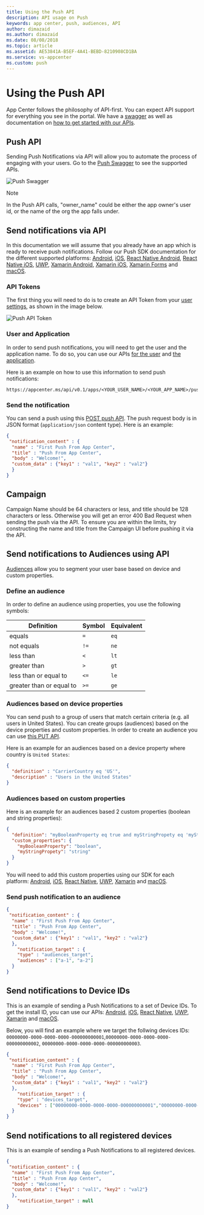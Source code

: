```yaml
---
title: Using the Push API
description: API usage on Push
keywords: app center, push, audiences, API
author: dimazaid
ms.author: dimazaid
ms.date: 08/08/2018
ms.topic: article
ms.assetid: AE53841A-B5EF-4A41-BEBD-8210908CD1BA
ms.service: vs-appcenter
ms.custom: push
---
```


# Using the Push API

App Center follows the philosophy of API-first. You can expect API support for everything you see in the portal. We have a [swagger](https://openapi.appcenter.ms) as well as documentation on [how to get started with our APIs](~/api-docs/index.md).

## Push API

Sending Push Notifications via API will allow you to automate the process of engaging with your users.
Go to the [Push Swagger](https://openapi.appcenter.ms#push) to see the supported APIs.

![Push Swagger](~/push/images/push-swagger.png)

> [!NOTE]
> In the Push API calls, "owner_name" could be either the app owner's user id, or the name of the org the app falls under.

## Send notifications via API

In this documentation we will assume that you already have an app which is ready to receive push notifications. Follow our Push SDK documentation for the different supported platforms: [Android](~/sdk/push/android.md), [iOS](~/sdk/push/ios.md), [React Native Android](~/sdk/push/react-native-android.md), [React Native iOS](~/sdk/push/react-native-ios.md), [UWP](~/sdk/push/uwp.md), [Xamarin Android](~/sdk/push/xamarin-android.md), [Xamarin iOS](~/sdk/push/xamarin-ios.md), [Xamarin Forms](~/sdk/push/xamarin-forms.md)  and [macOS](~/sdk/push/macOS.md).

### API Tokens

The first thing you will need to do is to create an API Token from your [user settings](https://appcenter.ms/settings/apitokens), as shown in the image below.

![Push API Token](~/push/images/API-tokens.png)

### User and Application

In order to send push notifications, you will need to get the user and the application name. To do so, you can use our APIs [for the user](https://openapi.appcenter.ms/#/account/users_get) and [the application](https://openapi.appcenter.ms/#/account/apps_listForOrg).

Here is an example on how to use this information to send push notifications:

```NA
https://appcenter.ms/api/v0.1/apps/<YOUR_USER_NAME>/<YOUR_APP_NAME>/push/notifications
```

### Send the notification

You can send a push using this [POST push API](https://openapi.appcenter.ms/#/push/Push_Send). The push request body is in JSON format (`application/json` content type). Here is an example:

```JSON
{
 "notification_content" : {
  "name" : "First Push From App Center",
  "title" : "Push From App Center",
  "body" : "Welcome!",
  "custom_data" : {"key1" : "val1", "key2" : "val2"}
  }
}
```

## Campaign

Campaign Name should be 64 characters or less, and title should be 128 characters or less. Otherwise you will get an error 400 Bad Request when sending the push via the API. To ensure you are within the limits, try constructing the name and title from the Campaign UI before pushing it via the API.

## Send notifications to Audiences using API

[Audiences](~/push/audiences.md) allow you to segment your user base based on device and custom properties.

### Define an audience

In order to define an audience using properties, you use the following symbols:

| Definition                | Symbol  | Equivalent |
| ------------------------- | ------- | ---------- |
| equals                    |    `=`    |     `eq`     |
| not equals                |    `!=`   |     `ne`     |
| less than                 |    `<`    |     `lt`     |
| greater than              |    `>`    |     `gt`     |
| less than or equal to     |    `<=`   |     `le`     |
| greater than or equal to  |    `>=`   |     `ge`     |

### Audiences based on device properties

You can send push to a group of users that match certain criteria (e.g. all users in United States). You can create groups (audiences) based on the device properties and custom properties. In order to create an audience you can use [this PUT API](https://openapi.appcenter.ms/#/analytics/Analytics_CreateOrUpdateAudience).

Here is an example for an audiences based on a device property where country is `United States`:

```JSON
{
  "definition" : "CarrierCountry eq 'US'",
  "description" : "Users in the United States"
}
```

### Audiences based on custom properties

Here is an example for an audiences based 2 custom properties (boolean and string properties):

```JSON
{
  "definition": "myBooleanProperty eq true and myStringPropety eq 'myStringValue'",
  "custom_properties": {
    "myBooleanProperty": "boolean",
    "myStringPropety": "string"
  }
}
```

You will need to add this custom properties using our SDK for each platform: [Android](~/sdk/other-apis/android.md), [iOS](~/sdk/other-apis/ios.md), [React Native](~/sdk/other-apis/react-native.md), [UWP](~/sdk/other-apis/uwp.md), [Xamarin](~/sdk/other-apis/xamarin.md) and [macOS](~/sdk/other-apis/macOS.md).

### Send push notification to an audience

```JSON
{
 "notification_content" : {
  "name" : "First Push From App Center",
  "title" : "Push From App Center",
  "body" : "Welcome!",
  "custom_data" : {"key1" : "val1", "key2" : "val2"}
  },
    "notification_target" : {
    "type" : "audiences_target",
    "audiences" : ["a-1", "a-2"]
  }
}
```

## Send notifications to Device IDs

This is an example of sending a Push Notifications to a set of Device IDs. To get the install ID, you can use our APIs: [Android](~/sdk/other-apis/android.md), [iOS](~/sdk/other-apis/ios.md), [React Native](~/sdk/other-apis/react-native.md), [UWP](~/sdk/other-apis/uwp.md), [Xamarin](~/sdk/other-apis/xamarin.md) and [macOS](~/sdk/other-apis/macOS.md).

Below, you will find an example where we target the follwing devices IDs: `00000000-0000-0000-0000-000000000001`,`00000000-0000-0000-0000-000000000002`, `00000000-0000-0000-0000-000000000003`.

```JSON
{
 "notification_content" : {
  "name" : "First Push From App Center",
  "title" : "Push From App Center",
  "body" : "Welcome!",
  "custom_data" : {"key1" : "val1", "key2" : "val2"}
  },
    "notification_target" : {
    "type" : "devices_target",
    "devices" : ["00000000-0000-0000-0000-000000000001","00000000-0000-0000-0000-000000000002", "00000000-0000-0000-0000-000000000003"]
  }
}
```

## Send notifications to all registered devices

This is an example of sending a Push Notifications to all registered devices.

```JSON
{
 "notification_content" : {
  "name" : "First Push From App Center",
  "title" : "Push From App Center",
  "body" : "Welcome!",
  "custom_data" : {"key1" : "val1", "key2" : "val2"}
  },
    "notification_target" : null
}
```
